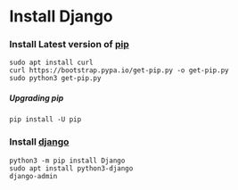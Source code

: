 # Install Django


### Install Latest version of [pip](https://pip.pypa.io/en/stable/installing/)

```
sudo apt install curl
curl https://bootstrap.pypa.io/get-pip.py -o get-pip.py
sudo python3 get-pip.py
```

##### Upgrading pip

`pip install -U pip`

### Install [django](https://docs.djangoproject.com/en/3.1/topics/install/#installing-distribution-package)

```
python3 -m pip install Django
sudo apt install python3-django
django-admin
```

